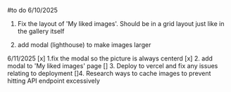 #to do
6/10/2025
1. Fix the layout of 'My liked images'. Should be in a grid layout just like in the gallery itself

2. add modal (lighthouse) to make images larger

6/11/2025
[x] 1.fix the modal so the picture is always centerd
[x] 2. add modal to 'My liked images' page
[] 3. Deploy to vercel and fix any issues relating to deployment
[]4. Research ways to cache images to prevent hitting API endpoint excessively